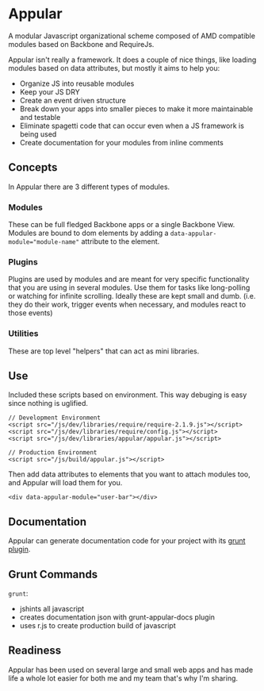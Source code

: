 # Appular

A modular Javascript organizational scheme composed of AMD compatible modules based on Backbone and RequireJs.

Appular isn't really a framework.  It does a couple of nice things, like loading modules based on data attributes, but mostly it aims to help you:
- Organize JS into reusable modules
- Keep your JS DRY
- Create an event driven structure
- Break down your apps into smaller pieces to make it more maintainable and testable
- Eliminate spagetti code that can occur even when a JS framework is being used
- Create documentation for your modules from inline comments

## Concepts
In Appular there are 3 different types of modules.

### Modules
These can be full fledged Backbone apps or a single Backbone View.  Modules are bound to dom elements by adding a `data-appular-module="module-name"` attribute to the element.

### Plugins
Plugins are used by modules and are meant for very specific functionality that you are using in several modules.  Use them for tasks like long-polling or watching for infinite scrolling.  Ideally these are kept small and dumb. (i.e. they do their work, trigger events when necessary, and modules react to those events)

### Utilities
These are top level "helpers" that can act as mini libraries.

## Use
Included these scripts based on environment.  This way debuging is easy since nothing is uglified.

```
// Development Environment
<script src="/js/dev/libraries/require/require-2.1.9.js"></script>
<script src="/js/dev/libraries/require/config.js"></script>
<script src="/js/dev/libraries/appular/appular.js"></script>
```

```
// Production Environment
<script src="/js/build/appular.js"></script>
```

Then add data attributes to elements that you want to attach modules too, and Appular will load them for you.
```
<div data-appular-module="user-bar"></div>
```

## Documentation

Appular can generate documentation code for your project with its [grunt plugin](https://github.com/adamwdraper/grunt-appular-docs).

## Grunt Commands
`grunt`:
- jshints all javascript
- creates documentation json with grunt-appular-docs plugin
- uses r.js to create production build of javascript


## Readiness

Appular has been used on several large and small web apps and has made life a whole lot easier for both me and my team that's why I'm sharing.
